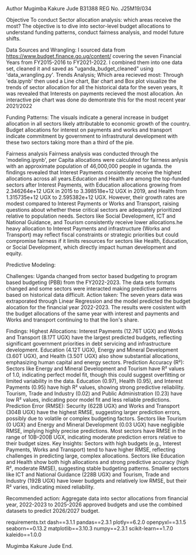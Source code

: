 Author
Mugimba Kakure Jude
B31388
REG No. J25M19/034

Objective
To conduct Sector allocation analysis: which areas receive the most? The objective is to dive into sector-level budget allocations to understand funding patterns, conduct fairness analysis, and model future shifts.

Data Sources and Wrangling:
I sourced data from https://www.budget.finance.go.ug/content/ covering the seven Financial Years from FY2015-2016 to FY2021-2022. I combined them into one data set, cleaned it and saved as "uganda_budget_cleaned" using 'data_wrangling.py'.
Trends Analysis; Which area recieved most:
Through 'eda.ipynb' then used a Line chart, Bar chart and Box plot  visualize the trends of sector allocation for all the historical data for the seven years,  It was revealed that Interests on payments recieved the most allocation. An interactive pie chart was done do demontrate this for the most recent year 2021/2022

Funding Patterns:
The visuals indicate a general increase in budget allocation in all sectors likely attributable to economic growth of the country. Budget allocations for interest on payments and works and transport indicate commitment by government to infrastrutural development with these two sectors taking more than a third of the pie.

Fairness analysis
Fairness analysis was conducted through the 'modeling.ipynb', per Capita allocations were calculated for fairness anlysis with an approximate population of 46,000,000 people in uganda. the findings revealed that Interest Payments consistently receive the highest allocations across all years.Education and Health are among the top-funded sectors after Interest Payments, with Education allocations growing from 2.346264e+12 UGX in 2015 to 3.398518e+12 UGX in 2019, and Health from 1.315735e+12 UGX to 2.595382e+12 UGX. However, their growth rates are modest compared to Interest Payments or Works and Transport, raising questions about whether these critical sectors are adequately prioritized relative to population needs.
Sectors like Social Development, ICT and National Guidance, and Tourism consistently receive lower allocations.he heavy allocation to Interest Payments and infrastructure (Works and Transport) may reflect fiscal constraints or strategic priorities but could compromise fairness if it limits resources for sectors like Health, Education, or Social Development, which directly impact human development and equity.

Predictive Modeling:

Challenges:
Uganda changed from sector based budgeting to program based budgeting (PBB) from the FY2022-2023. The data sets formats changed and some sectors were interacted making predictive patterns based on historical data difficult.
Action taken:
The seven years data was extraporated through Linear Regression and the model predicted the budget alocation for the financial year 2022-2023. The results were cosistent with the budget allocations of the same year with interest and payments and Works and transport continuing to that the lion's share.

Findings:
Highest Allocations:
Interest Payments (12.76T UGX) and Works and Transport (8.17T UGX) have the largest predicted budgets, reflecting significant government priorities in debt servicing and infrastructure development.
Education (4.12T UGX), Energy and Mineral Development (3.60T UGX), and Health (3.50T UGX) also show substantial allocations, emphasizing human capital and energy sectors.
Prediction Accuracy (R²):
Sectors like Energy and Mineral Development and Tourism have R² values of 1.0, indicating perfect model fit, though this could suggest overfitting or limited variability in the data.
Education (0.97), Health (0.95), and Interest Payments (0.95) have high R² values, showing strong predictive reliability.
Tourism, Trade and Industry (0.02) and Public Administration (0.23) have low R² values, indicating poor model fit and less reliable predictions.
Prediction Error (RMSE):
Security (622B UGX) and Works and Transport (304B UGX) have the highest RMSE, suggesting larger prediction errors, possibly due to volatile or complex budgeting factors.
Sectors like Tourism (0 UGX) and Energy and Mineral Development (0.03 UGX) have negligible RMSE, implying highly precise predictions.
Most sectors have RMSE in the range of 10B–200B UGX, indicating moderate prediction errors relative to their budget sizes.
Key Insights:
Sectors with high budgets (e.g., Interest Payments, Works and Transport) tend to have higher RMSE, reflecting challenges in predicting large, complex allocations.
Sectors like Education and Health show both high allocations and strong predictive accuracy (high R², moderate RMSE), suggesting stable budgeting patterns.
Smaller sectors like ICT and National Guidance (228B UGX) and Tourism, Trade and Industry (192B UGX) have lower budgets and relatively low RMSE, but their R² varies, indicating mixed reliability.

Recommended action:
Aggregate data into sector allocations from financial year, 2022-2023 to 2025-2026 approved budgets and use the combined datasets to predict 2026/2027 budget.


requirements.txt
dash==3.1.1
pandas==2.3.1
plotly==6.2.0
openpyxl==3.1.5
seaborn==0.13.2
matplotlib==3.10.3
numpy==2.3.1
scikit-learn==1.7.0
kaleido==1.0.0

Mugimba Kakure Jude
End.

